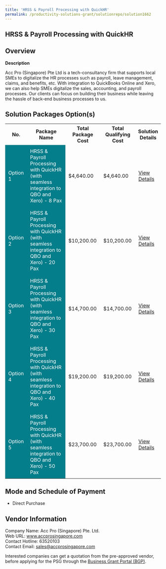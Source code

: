 ```yaml
---
title: 'HRSS & Payroll Processing with QuickHR'
permalink: /productivity-solutions-grant/solutionrepo/solution1662
---
```


## HRSS & Payroll Processing with QuickHR

## Overview

**Description**

Acc Pro (Singapore) Pte Ltd is a tech-consultancy firm that supports local SMEs to digitalize the HR processes such as payroll, leave management, claims, and benefits, etc. With integration to QuickBooks Online and Xero, we can also help SMEs digitalize the sales, accounting, and payroll processes. Our clients can focus on building their business while leaving the hassle of back-end business processes to us.

## Solution Packages Option(s)

<table>
<tr>
<th><b>No.</b></th>
<th><b>Package Name</b></th>
<th><b>Total Package Cost</b></th>
<th><b>Total Qualifying Cost</b></th>
<th><b>Solution Details</b></th>
</tr>
<tr>
<td style='padding: 10px; background-color: #037E8A; color: #FFFFFF;'>Option 1</td>
<td style='padding: 10px; background-color: #037E8A; color: #FFFFFF;'>HRSS & Payroll Processing with QuickHR (with seamless integration to QBO and Xero) - 8 Pax</td>
<td style='padding: 10px;'>$4,640.00</td>
<td style='padding: 10px;'>$4,640.00</td>
<td style='padding: 10px;'><a href='/images/psg/AccPro_HRSSPayroll_16112023_Desensitised_Annex3_Part1.pdf' target='_blank'>View Details</a></td>
</tr>
<tr>
<td style='padding: 10px; background-color: #037E8A; color: #FFFFFF;'>Option 2</td>
<td style='padding: 10px; background-color: #037E8A; color: #FFFFFF;'>HRSS & Payroll Processing with QuickHR (with seamless integration to QBO and Xero) - 20 Pax</td>
<td style='padding: 10px;'>$10,200.00</td>
<td style='padding: 10px;'>$10,200.00</td>
<td style='padding: 10px;'><a href='/images/psg/AccPro_HRSSPayroll_16112023_Desensitised_Annex3_Part2.pdf' target='_blank'>View Details</a></td>
</tr>
<tr>
<td style='padding: 10px; background-color: #037E8A; color: #FFFFFF;'>Option 3</td>
<td style='padding: 10px; background-color: #037E8A; color: #FFFFFF;'>	HRSS & Payroll Processing with QuickHR (with seamless integration to QBO and Xero) - 30 Pax</td>
<td style='padding: 10px;'>$14,700.00</td>
<td style='padding: 10px;'>$14,700.00</td>
<td style='padding: 10px;'><a href='/images/psg/AccPro_HRSSPayroll_16112023_Desensitised_Annex3_Part3.pdf' target='_blank'>View Details</a></td>
</tr>
<tr>
<td style='padding: 10px; background-color: #037E8A; color: #FFFFFF;'>Option 4</td>
<td style='padding: 10px; background-color: #037E8A; color: #FFFFFF;'>HRSS & Payroll Processing with QuickHR (with seamless integration to QBO and Xero) - 40 Pax</td>
<td style='padding: 10px;'>$19,200.00</td>
<td style='padding: 10px;'>$19,200.00</td>
<td style='padding: 10px;'><a href='/images/psg/AccPro_HRSSPayroll_16112023_Desensitised_Annex3_Part4.pdf' target='_blank'>View Details</a></td>
</tr>
<tr>
<td style='padding: 10px; background-color: #037E8A; color: #FFFFFF;'>Option 5</td>
<td style='padding: 10px; background-color: #037E8A; color: #FFFFFF;'>HRSS & Payroll Processing with QuickHR (with seamless integration to QBO and Xero) - 50 Pax</td>
<td style='padding: 10px;'>$23,700.00</td>
<td style='padding: 10px;'>$23,700.00</td>
<td style='padding: 10px;'><a href='/images/psg/AccPro_HRSSPayroll_16112023_Desensitised_Annex3_Part5.pdf' target='_blank'>View Details</a></td>
</tr>
</table>

## Mode and Schedule of Payment

 - Direct Purchase

## Vendor Information

 Company Name: Acc Pro (Singapore) Pte. Ltd.<br>Web URL: www.accprosingapore.com <br>Contact Hotline: 63520103 <br>Contact Email: sales@accprosingapore.com <br>

Interested companies can get a quotation from the pre-approved vendor, before applying for the PSG through the <a href='https://www.businessgrants.gov.sg/' target='_blank' rel='noopener'>Business Grant Portal (BGP)</a>.

<script src="/jquery/resize-tables.js"></script>
